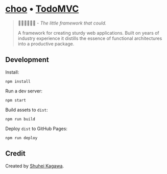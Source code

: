# [choo](https://github.com/yoshuawuyts/choo) • [TodoMVC](http://todomvc.com/)

>:steam_locomotive::train::train::train::train::train: - _The little framework that could._
>
>A framework for creating sturdy web applications. Built on years of industry experience it distills the essence of functional architectures into a productive package.

## Development

Install:

```
npm install
```

Run a dev server:

```
npm start
```

Build assets to `dist`:

```
npm run build
```

Deploy `dist` to GitHub Pages:

```
npm run deploy
```

## Credit

Created by [Shuhei Kagawa](https://github.com/shuhei).

